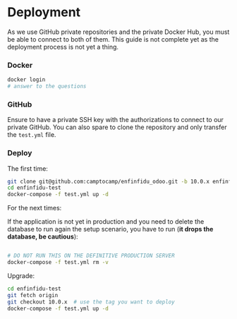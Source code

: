 # Deployment

As we use GitHub private repositories and the private Docker Hub, you must be
able to connect to both of them. This guide is not complete yet as the
deployment process is not yet a thing.

### Docker
```bash
docker login
# answer to the questions
```

### GitHub

Ensure to have a private SSH key with the authorizations to connect to our
private GitHub.  You can also spare to clone the repository and only transfer
the `test.yml` file.

### Deploy

The first time:
```bash
git clone git@github.com:camptocamp/enfinfidu_odoo.git -b 10.0.x enfinfidu-test  # use the tag you want to deploy
cd enfinfidu-test
docker-compose -f test.yml up -d
```

For the next times:

If the application is not yet in production and you need to delete the database
to run again the setup scenario, you have to run (**it drops the database, be
cautious**):
```bash

# DO NOT RUN THIS ON THE DEFINITIVE PRODUCTION SERVER
docker-compose -f test.yml rm -v

```

Upgrade:
```bash
cd enfinfidu-test
git fetch origin
git checkout 10.0.x  # use the tag you want to deploy
docker-compose -f test.yml up -d
```
